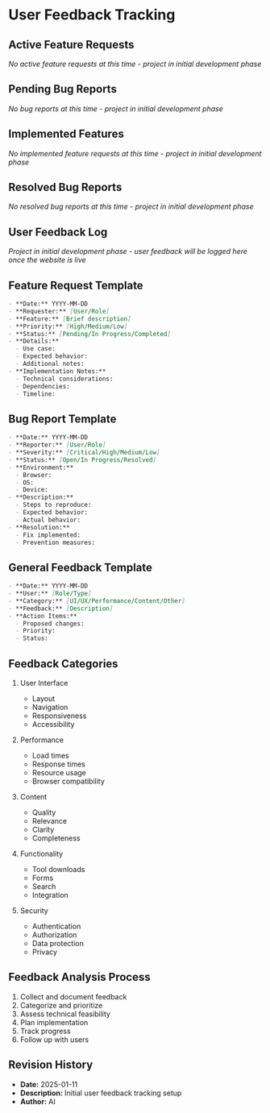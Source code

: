# User Feedback Tracking

## Active Feature Requests
*No active feature requests at this time - project in initial development phase*

## Pending Bug Reports
*No bug reports at this time - project in initial development phase*

## Implemented Features
*No implemented feature requests at this time - project in initial development phase*

## Resolved Bug Reports
*No resolved bug reports at this time - project in initial development phase*

## User Feedback Log
*Project in initial development phase - user feedback will be logged here once the website is live*

## Feature Request Template
```markdown
- **Date:** YYYY-MM-DD
- **Requester:** [User/Role]
- **Feature:** [Brief description]
- **Priority:** [High/Medium/Low]
- **Status:** [Pending/In Progress/Completed]
- **Details:**
  - Use case:
  - Expected behavior:
  - Additional notes:
- **Implementation Notes:**
  - Technical considerations:
  - Dependencies:
  - Timeline:
```

## Bug Report Template
```markdown
- **Date:** YYYY-MM-DD
- **Reporter:** [User/Role]
- **Severity:** [Critical/High/Medium/Low]
- **Status:** [Open/In Progress/Resolved]
- **Environment:**
  - Browser:
  - OS:
  - Device:
- **Description:**
  - Steps to reproduce:
  - Expected behavior:
  - Actual behavior:
- **Resolution:**
  - Fix implemented:
  - Prevention measures:
```

## General Feedback Template
```markdown
- **Date:** YYYY-MM-DD
- **User:** [Role/Type]
- **Category:** [UI/UX/Performance/Content/Other]
- **Feedback:** [Description]
- **Action Items:**
  - Proposed changes:
  - Priority:
  - Status:
```

## Feedback Categories
1. User Interface
   - Layout
   - Navigation
   - Responsiveness
   - Accessibility

2. Performance
   - Load times
   - Response times
   - Resource usage
   - Browser compatibility

3. Content
   - Quality
   - Relevance
   - Clarity
   - Completeness

4. Functionality
   - Tool downloads
   - Forms
   - Search
   - Integration

5. Security
   - Authentication
   - Authorization
   - Data protection
   - Privacy

## Feedback Analysis Process
1. Collect and document feedback
2. Categorize and prioritize
3. Assess technical feasibility
4. Plan implementation
5. Track progress
6. Follow up with users

## Revision History
- **Date:** 2025-01-11
- **Description:** Initial user feedback tracking setup
- **Author:** AI
